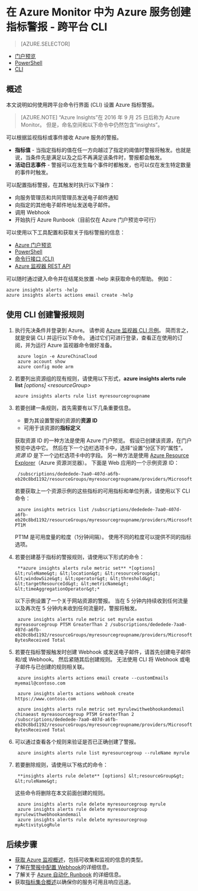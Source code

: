 <properties
    pageTitle="为 Azure 服务创建警报 - 跨平台 CLI | Azure"
    description="满足指定的条件时，触发电子邮件、通知、调用网站 URL (webhook) 或自动执行。"
    author="rboucher"
    manager="carmonm"
    editor=""
    services="monitoring-and-diagnostics"
    documentationcenter="monitoring-and-diagnostics"
    translationtype="Human Translation" />
<tags
    ms.assetid="5c6a2d27-7dcc-4f89-8752-9bb31b05ff35"
    ms.service="monitoring-and-diagnostics"
    ms.workload="na"
    ms.tgt_pltfrm="na"
    ms.devlang="na"
    ms.topic="article"
    ms.date="10/24/2016"
    wacn.date="05/02/2017"
    ms.author="robb"
    ms.sourcegitcommit="78da854d58905bc82228bcbff1de0fcfbc12d5ac"
    ms.openlocfilehash="94754c6f0b12312734e8f150fbecb05aec8cce87"
    ms.lasthandoff="04/22/2017" />

# <a name="create-metric-alerts-in-azure-monitor-for-azure-services---cross-platform-cli"></a>在 Azure Monitor 中为 Azure 服务创建指标警报 - 跨平台 CLI
> [AZURE.SELECTOR]
- [门户预览](/documentation/articles/insights-alerts-portal/)
- [PowerShell](/documentation/articles/insights-alerts-powershell/)
- [CLI](/documentation/articles/insights-alerts-command-line-interface/)

## <a name="overview"></a>概述
本文说明如何使用跨平台命令行界面 (CLI) 设置 Azure 指标警报。

> [AZURE.NOTE]
> “Azure Insights”在 2016 年 9 月 25 日后称为 Azure Monitor。 但是，命名空间和以下命令中仍然包含“insights”。
> 
> 

可以根据监视指标或事件接收 Azure 服务的警报。

- **指标值** - 当指定指标的值在任一方向越过了指定的阈值时警报将触发。也就是说，当条件先是满足以及之后不再满足该条件时，警报都会触发。
- **活动日志事件** - 警报可以在发生每个事件时都触发，也可以仅在发生特定数量的事件时触发。

可以配置指标警报，在其触发时执行以下操作：

- 向服务管理员和共同管理员发送电子邮件通知
- 向指定的其他电子邮件地址发送电子邮件。
- 调用 Webhook
- 开始执行 Azure Runbook（目前仅在 Azure 门户预览中可行）

可以使用以下工具配置和获取关于指标警报的信息：

- [Azure 门户预览](/documentation/articles/insights-alerts-portal/)
- [PowerShell](/documentation/articles/insights-alerts-powershell/)
- [命令行接口 (CLI)](/documentation/articles/insights-alerts-command-line-interface/) 
- [Azure 监视器 REST API](https://msdn.microsoft.com/zh-cn/library/azure/dn931945.aspx)

可以随时通过键入命令并在结尾处放置 -help 来获取命令的帮助。 例如：

	azure insights alerts -help
	azure insights alerts actions email create -help

## <a name="create-alert-rules-using-the-cli"></a>使用 CLI 创建警报规则
1. 执行先决条件并登录到 Azure。 请参阅 [Azure 监视器 CLI 示例](/documentation/articles/insights-cli-samples/)。 简而言之，就是安装 CLI 并运行以下命令。 通过它们可进行登录，查看正在使用的订阅，并为运行 Azure 监视器命令做好准备。

    	azure login -e AzureChinaCloud
    	azure account show
    	azure config mode arm 


2.  若要列出资源组的现有规则，请使用以下形式，**azure insights alerts rule list** *[options] &lt;resourceGroup&gt;*

        azure insights alerts rule list myresourcegroupname

3. 若要创建一条规则，首先需要有以下几条重要信息。 
	- 要为其设置警报的资源的**资源 ID**
	- 可用于该资源的**指标定义**
	
    获取资源 ID 的一种方法是使用 Azure 门户预览。 假设已创建该资源，在门户预览中选中它。 然后在下一个边栏选项卡中，选择“设置”分区下的“属性”。 *资源 ID* 是下一个边栏选项卡中的字段。 另一种方法是使用 [Azure Resource Explorer](https://resources.azure.cn/)（Azure 资源浏览器）。
    下面是 Web 应用的一个示例资源 ID：
  

    	/subscriptions/dededede-7aa0-407d-a6fb-eb20c8bd1192/resourceGroups/myresourcegroupname/providers/Microsoft.Web/sites/mywebsitename

    若要获取上一个资源示例的这些指标的可用指标和单位列表，请使用以下 CLI命令：  


    	azure insights metrics list /subscriptions/dededede-7aa0-407d-a6fb-eb20c8bd1192/resourceGroups/myresourcegroupname/providers/Microsoft.Web/sites/mywebsitename PT1M 

     PT1M 是可用度量的粒度（1分钟间隔）。 使用不同的粒度可以提供不同的指标选项。
4. 若要创建基于指标的警报规则，请使用以下形式的命令：
 
	    **azure insights alerts rule metric set** *[options] &lt;ruleName&gt; &lt;location&gt; &lt;resourceGroup&gt; &lt;windowSize&gt; &lt;operator&gt; &lt;threshold&gt; &lt;targetResourceId&gt; &lt;metricName&gt; &lt;timeAggregationOperator&gt;*
	
    以下示例设置了一个关于网站资源的警报。 当在 5 分钟内持续收到任何流量以及再次在 5 分钟内未收到任何流量时，警报将触发。 


    	azure insights alerts rule metric set myrule eastus myreasourcegroup PT5M GreaterThan 2 /subscriptions/dededede-7aa0-407d-a6fb-eb20c8bd1192/resourceGroups/myresourcegroupname/providers/Microsoft.Web/sites/mywebsitename BytesReceived Total


5. 若要在指标警报触发时创建 Webhook 或发送电子邮件，请首先创建电子邮件和/或 Webhook。 然后紧随其后创建规则。 无法使用 CLI 将 Webhook 或电子邮件与已创建的规则相关联。
 

    	azure insights alerts actions email create --customEmails myemail@contoso.com
    
    	azure insights alerts actions webhook create https://www.contoso.com
    
    	azure insights alerts rule metric set myrulewithwebhookandemail chinaeast myreasourcegroup PT5M GreaterThan 2 /subscriptions/dededede-7aa0-407d-a6fb-eb20c8bd1192/resourceGroups/myresourcegroupname/providers/Microsoft.Web/sites/mywebsitename BytesReceived Total

6. 可以通过查看各个规则来验证是否已正确创建了警报。


        azure insights alerts rule list myresourcegroup --ruleName myrule

8. 若要删除规则，请使用以下格式的命令： 

	    **insights alerts rule delete** [options] &lt;resourceGroup&gt; &lt;ruleName&gt;

    这些命令将删除在本文前面创建的规则。

    
        azure insights alerts rule delete myresourcegroup myrule
        azure insights alerts rule delete myresourcegroup myrulewithwebhookandemail
        azure insights alerts rule delete myresourcegroup myActivityLogRule

## <a name="next-steps"></a>后续步骤

* [获取 Azure 监视概述](/documentation/articles/monitoring-overview/)，包括可收集和监视的信息的类型。
* 了解[在警报中配置 Webhook](/documentation/articles/insights-webhooks-alerts/)的详细信息。
* 了解关于 [Azure 自动化 Runbook](/documentation/articles/automation-starting-a-runbook/) 的详细信息。
* 获取[指标集合概述](/documentation/articles/insights-how-to-customize-monitoring/)以确保你的服务可用且响应迅速。
<!---HONumber=Mooncake_0227_2017-->
<!--Update_Description:update wording and link references -->